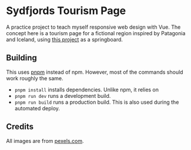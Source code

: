 # Sydfjords Tourism Page
A practice project to teach myself responsive web design with Vue. The concept here is a tourism page for a fictional region inspired by Patagonia and Iceland, using [this project](https://www.frontendpractice.com/projects/monogram) as a springboard.

## Building

This uses [pnpm](https://pnpm.io/) instead of npm. However, most of the commands should work roughly the same.

- `pnpm install` installs dependencies. Unlike npm, it relies on 
- `pnpm run dev` runs a development build.
- `pnpm run build` runs a production build. This is also used during the automated deploy.

## Credits

All images are from [pexels.com](https://www.pexels.com/).
